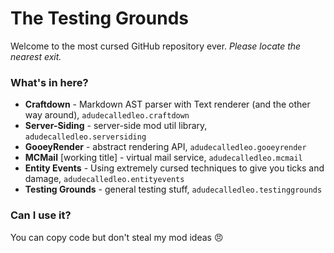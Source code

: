 # The Testing Grounds
Welcome to the most cursed GitHub repository ever. _Please locate the nearest exit._

### What's in here?
* **Craftdown** - Markdown AST parser with Text renderer (and the other way around), `adudecalledleo.craftdown`
* **Server-Siding** - server-side mod util library, `adudecalledleo.serversiding`
* **GooeyRender** - abstract rendering API, `adudecalledleo.gooeyrender`
* **MCMail** [working title] - virtual mail service, `adudecalledleo.mcmail`
* **Entity Events** - Using extremely cursed techniques to give you ticks and damage, `adudecalledleo.entityevents`
* **Testing Grounds** - general testing stuff, `adudecalledleo.testinggrounds`

### Can I use it?
You can copy code but don't steal my mod ideas :angry:
